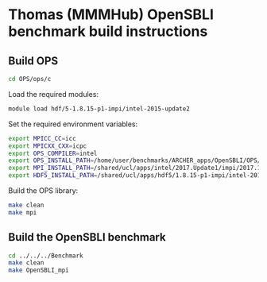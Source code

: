 # Thomas (MMMHub) OpenSBLI benchmark build instructions

## Build OPS

```bash
cd OPS/ops/c
```

Load the required modules:

```bash
module load hdf/5-1.8.15-p1-impi/intel-2015-update2
```

Set the required environment variables:

```bash
export MPICC_CC=icc
export MPICXX_CXX=icpc
export OPS_COMPILER=intel
export OPS_INSTALL_PATH=/home/user/benchmarks/ARCHER_apps/OpenSBLI/OPS/ops
export MPI_INSTALL_PATH=/shared/ucl/apps/intel/2017.Update1/impi/2017.1.132/intel64
export HDF5_INSTALL_PATH=/shared/ucl/apps/hdf5/1.8.15-p1-impi/intel-2015-update2
```

Build the OPS library:

```bash
make clean
make mpi
```

## Build the OpenSBLI benchmark

```bash
cd ../../../Benchmark
make clean
make OpenSBLI_mpi
```

